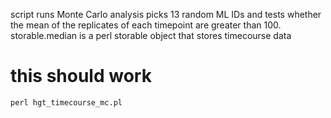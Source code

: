 script runs Monte Carlo analysis
picks 13 random ML IDs and tests whether the mean of the replicates of each timepoint are greater than 100. 
storable.median is a perl storable object that stores timecourse data

# this should work
`perl hgt_timecourse_mc.pl`
